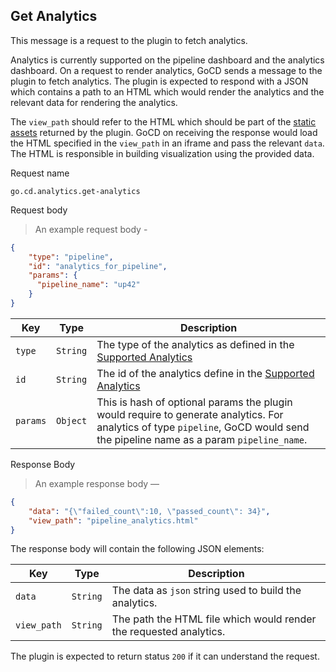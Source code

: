 ## Get Analytics

This message is a request to the plugin to fetch analytics. 

Analytics is currently supported on the pipeline dashboard and the analytics dashboard. On a request to render analytics, GoCD sends a message to the plugin to fetch analytics. The plugin is expected to respond with a JSON which contains a path to an HTML which would render the analytics and the relevant data for rendering the analytics.

The `view_path` should refer to the HTML which should be part of the [static assets](#get-static-assets) returned by the plugin. GoCD on receiving the response would load the HTML specified in the `view_path` in an iframe and pass the relevant `data`. The HTML is responsible in building visualization using the provided data.


<p class='request-name-heading'>Request name</p>

`go.cd.analytics.get-analytics`

<p class='request-body-heading'>Request body</p>

> An example request body -

```json
{
    "type": "pipeline",
    "id": "analytics_for_pipeline",
    "params": {
      "pipeline_name": "up42"
    }
}
```

<p class='attributes-table-follows'></p>

| Key            | Type     | Description                                                                                |
|----------------|----------|--------------------------------------------------------------------------------------------|
| `type`         | `String` | The type of the analytics as defined in the [Supported Analytics](#get-plugin-capabilities)| 
| `id`           | `String` | The id of the analytics define in the  [Supported Analytics](#get-plugin-capabilities)     |
| `params`       | `Object` | This is hash of optional params the plugin would require to generate analytics. For analytics of type `pipeline`, GoCD would send the pipeline name as a param `pipeline_name`. |


<p class='response-code-heading'>Response Body</p>

> An example response body —

```json
{
    "data": "{\"failed_count\":10, \"passed_count\": 34}",
    "view_path": "pipeline_analytics.html"  
}
```

The response body will contain the following JSON elements:

<p class='attributes-table-follows'></p>

| Key         | Type     | Description                                                        |
|-------------|----------|--------------------------------------------------------------------|
| `data`      | `String` | The data as `json` string used to build the analytics.             |
| `view_path` | `String` | The path the HTML file which would render the requested analytics. |


The plugin is expected to return status `200` if it can understand the request.
